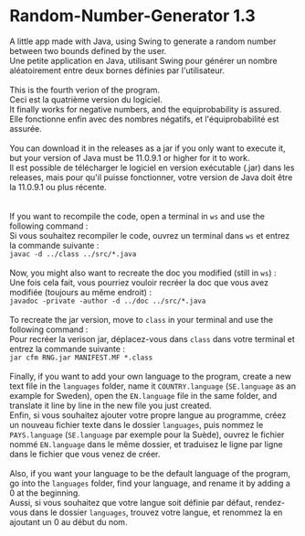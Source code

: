 # Random-Number-Generator 1.3
A little app made with Java, using Swing to generate a random number between two bounds defined by the user.<br>
Une petite application en Java, utilisant Swing pour générer un nombre aléatoirement entre deux bornes définies par l'utilisateur.<br>
<br>
This is the fourth verion of the program.<br>
Ceci est la quatrième version du logiciel.<br>
It finally works for negative numbers, and the equiprobability is assured.<br>
Elle fonctionne enfin avec des nombres négatifs, et l'équiprobabilité est assurée.<br>
<br>
You can download it in the releases as a jar if you only want to execute it, but your version of Java must be 11.0.9.1 or higher for it to work.<br>
Il est possible de télécharger le logiciel en version exécutable (.jar) dans les releases, mais pour qu'il puisse fonctionner, votre version de Java doit être la 11.0.9.1 ou plus récente.<br>
<br>
<br>
If you want to recompile the code, open a terminal in `ws` and use the following command :<br>
Si vous souhaitez recompiler le code, ouvrez un terminal dans `ws` et entrez la commande suivante :<br>
`javac -d ../class ../src/*.java`<br>
<br>
Now, you might also want to recreate the doc you modified (still in `ws`) :<br>
Une fois cela fait, vous pourriez vouloir recréer la doc que vous avez modifiée (toujours au même endroit) :<br>
`javadoc -private -author -d ../doc ../src/*.java`<br>
<br>
To recreate the jar version, move to `class` in your terminal and use the following command :<br>
Pour recréer la verison jar, déplacez-vous dans `class` dans votre terminal et entrez la commande suivante :<br>
`jar cfm RNG.jar MANIFEST.MF *.class`<br>
<br>
Finally, if you want to add your own language to the program, create a new text file in the `languages` folder, name it `COUNTRY.language` (`SE.language` as an example for Sweden), open the `EN.language` file in the same folder, and translate it line by line in the new file you just created.<br>
Enfin, si vous souhaitez ajouter votre propre langue au programme, créez un nouveau fichier texte dans le dossier `languages`, puis nommez le `PAYS.language` (`SE.language` par exemple pour la Suède), ouvrez le fichier nommé `EN.language` dans le même dossier, et traduisez le ligne par ligne dans le fichier que vous venez de créer.<br>
<br>
Also, if you want your language to be the default language of the program, go into the `languages` folder, find your language, and rename it by adding a 0 at the beginning.<br>
Aussi, si vous souhaitez que votre langue soit définie par défaut, rendez-vous dans le dossier `languages`, trouvez votre langue, et renommez la en ajoutant un 0 au début du nom.
